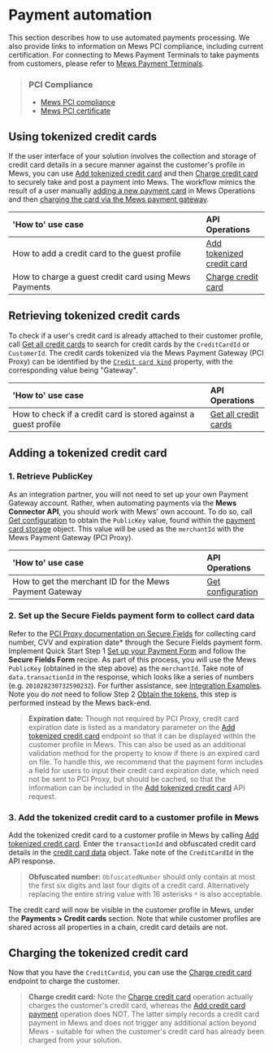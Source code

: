 # Payment automation

This section describes how to use automated payments processing. We also provide links to information on Mews PCI compliance, including current certification. For connecting to Mews Payment Terminals to take payments from customers, please refer to [Mews Payment Terminals](../mews-terminals.md).

> ### PCI Compliance
> * [Mews PCI compliance](https://mews.force.com/s/article/pci-compliance?language=en_US)
> * [Mews PCI certificate](https://www.mews.com/en/platform-documentation)

## Using tokenized credit cards

If the user interface of your solution involves the collection and storage of credit card details in a secure manner against the customer's profile in Mews, you can use [Add tokenized credit card](../operations/creditcards.md#add-tokenized-credit-card) and then [Charge credit card](../operations/creditcards.md#charge-credit-card) to securely take and post a payment into Mews.
The workflow mimics the result of a user manually [adding a new payment card](https://mews.force.com/s/article/add-a-new-payment-card?language=en_US) in Mews Operations and then [charging the card via the Mews payment gateway](https://help.mews.com/s/article/take-a-payment?language=en_US).

| <div style="width:350px">'How to' use case</div> | API Operations |
| :-- | :-- |
| How to add a credit card to the guest profile | [Add tokenized credit card](../operations/creditcards.md#add-tokenized-credit-card) |
| How to charge a guest credit card using Mews Payments | [Charge credit card](../operations/creditcards.md#charge-credit-card) |

## Retrieving tokenized credit cards

To check if a user's credit card is already attached to their customer profile, call [Get all credit cards](../operations/creditcards.md#get-all-credit-cards) to search for credit cards by the `CreditCardId` or `CustomerId`. The credit cards tokenized via the Mews Payment Gateway (PCI Proxy) can be identified by the [`Credit card kind`](../operations/creditcards.md#credit-card-kind) property, with the corresponding value being "Gateway".

| <div style="width:350px">'How to' use case</div> | API Operations |
| :-- | :-- |
| How to check if a credit card is stored against a guest profile | [Get all credit cards](../operations/creditcards.md#get-all-credit-cards) |

## Adding a tokenized credit card

### 1. Retrieve PublicKey

As an integration partner, you will not need to set up your own Payment Gateway account. Rather, when automating payments via the __Mews Connector API__, you should work with Mews' own account. To do so, call [Get configuration](../operations/configuration.md#get-configuration) to obtain the `PublicKey` value, found within the [payment card storage](../operations/configuration.md#payment-card-storage) object. This value will be used as the `merchantId` with the Mews Payment Gateway (PCI Proxy).

| <div style="width:350px">'How to' use case</div> | API Operations |
| :-- | :-- |
| How to get the merchant ID for the Mews Payment Gateway | [Get configuration](../operations/configuration.md#get-configuration) |

### 2. Set up the Secure Fields payment form to collect card data

Refer to the [PCI Proxy documentation on Secure Fields](https://docs.pci-proxy.com/docs/secure-fields) for collecting card number, CVV and expiration date\* through the Secure Fields payment form.
Implement Quick Start Step 1 [Set up your Payment Form](https://docs.pci-proxy.com/docs/secure-fields-quick-start) and follow the **Secure Fields Form** recipe. As part of this process, you will use the Mews `PublicKey` (obtained in the step above) as the `merchantId`.
Take note of `data.transactionId` in the response, which looks like a series of numbers (e.g. `201028230732590232`).
For further assistance, see [Integration Examples](https://docs.pci-proxy.com/docs/secure-fields-examples).
Note you do _not_ need to follow Step 2 [Obtain the tokens](https://docs.pci-proxy.com/docs/secure-fields-quick-start), this step is performed instead by the Mews back-end.

> **Expiration date:**
> Though not required by PCI Proxy, credit card expiration date is listed as a mandatory parameter on the [Add tokenized credit card](../operations/creditcards.md#add-tokenized-credit-card) endpoint so that it can be displayed within the customer profile in Mews. This can also be used as an additional validation method for the property to know if there is an expired card on file.
> To handle this, we recommend that the payment form includes a field for users to input their credit card expiration date, which need not be sent to PCI Proxy, but should be cached, so that the information can be included in the [Add tokenized credit card](../operations/creditcards.md#add-tokenized-credit-card) API request.

### 3. Add the tokenized credit card to a customer profile in Mews

Add the tokenized credit card to a customer profile in Mews by calling [Add tokenized credit card](../operations/creditcards.md#add-tokenized-credit-card). Enter the `transactionId` and obfuscated credit card details in the [credit card data](../operations/creditcards.md#credit-card-data) object. Take note of the `CreditCardId` in the API response.

> **Obfuscated number:**
> `ObfuscatedNumber` should only contain at most the first six digits and last four digits of a credit card. Alternatively replacing the entire string value with 16 asterisks `*` is also acceptable.

The credit card will now be visible in the customer profile in Mews, under the __Payments > Credit cards__ section.
Note that while customer profiles are shared across all properties in a chain, credit card details are not. 

## Charging the tokenized credit card

Now that you have the `CreditCardid`, you can use the [Charge credit card](../operations/creditcards.md#charge-credit-card) endpoint to charge the customer. 

> **Charge credit card:**
> Note the [Charge credit card](../operations/creditcards.md#charge-credit-card) operation actually charges the customer's credit card, whereas the [Add credit card payment](../operations/payments.md#add-credit-card-payment) operation does NOT.
> The latter simply records a credit card payment in Mews and does not trigger any additional action beyond Mews - suitable for when the customer's credit card has already been charged from your solution.
